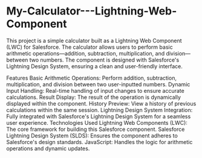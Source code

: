 # My-Calculator---Lightning-Web-Component
This project is a simple calculator built as a Lightning Web Component (LWC) for Salesforce. The calculator allows users to perform basic arithmetic operations—addition, subtraction, multiplication, and division—between two numbers. The component is designed with Salesforce's Lightning Design System, ensuring a clean and user-friendly interface.

Features
Basic Arithmetic Operations: Perform addition, subtraction, multiplication, and division between two user-inputted numbers.
Dynamic Input Handling: Real-time handling of input changes to ensure accurate calculations.
Result Display: The result of the operation is dynamically displayed within the component.
History Preview: View a history of previous calculations within the same session.
Lightning Design System Integration: Fully integrated with Salesforce's Lightning Design System for a seamless user experience.
Technologies Used
Lightning Web Components (LWC): The core framework for building this Salesforce component.
Salesforce Lightning Design System (SLDS): Ensures the component adheres to Salesforce's design standards.
JavaScript: Handles the logic for arithmetic operations and dynamic updates.
